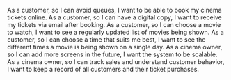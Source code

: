As a customer, so I can avoid queues, I want to be able to book my cinema tickets online.
As a customer, so I can have a digital copy, I want to receive my tickets via email after booking.
As a customer, so I can choose a movie to watch, I want to see a regularly updated list of movies being shown.
As a customer, so I can choose a time that suits me best, I want to see the different times a movie is being shown on a single day.
As a cinema owner, so I can add more screens in the future, I want the system to be scalable.
As a cinema owner, so I can track sales and understand customer behavior, I want to keep a record of all customers and their ticket purchases.